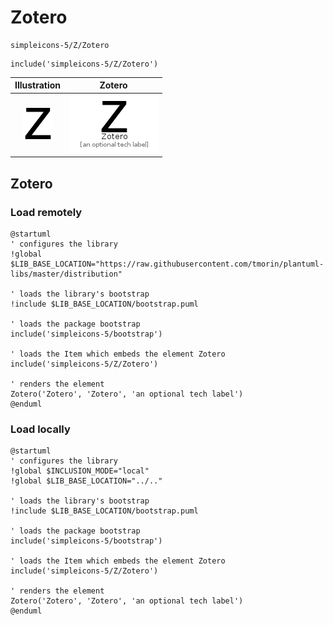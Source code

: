 # Zotero


```text
simpleicons-5/Z/Zotero
```

```text
include('simpleicons-5/Z/Zotero')
```



| Illustration | Zotero |
| :---: | :---: |
| ![illustration for Illustration](../../simpleicons-5/Z/Zotero.png) | ![illustration for Zotero](../../simpleicons-5/Z/Zotero.Local.png) |




## Zotero

### Load remotely
```plantuml
@startuml
' configures the library
!global $LIB_BASE_LOCATION="https://raw.githubusercontent.com/tmorin/plantuml-libs/master/distribution"

' loads the library's bootstrap
!include $LIB_BASE_LOCATION/bootstrap.puml

' loads the package bootstrap
include('simpleicons-5/bootstrap')

' loads the Item which embeds the element Zotero
include('simpleicons-5/Z/Zotero')

' renders the element
Zotero('Zotero', 'Zotero', 'an optional tech label')
@enduml
```

### Load locally
```plantuml
@startuml
' configures the library
!global $INCLUSION_MODE="local"
!global $LIB_BASE_LOCATION="../.."

' loads the library's bootstrap
!include $LIB_BASE_LOCATION/bootstrap.puml

' loads the package bootstrap
include('simpleicons-5/bootstrap')

' loads the Item which embeds the element Zotero
include('simpleicons-5/Z/Zotero')

' renders the element
Zotero('Zotero', 'Zotero', 'an optional tech label')
@enduml
```

